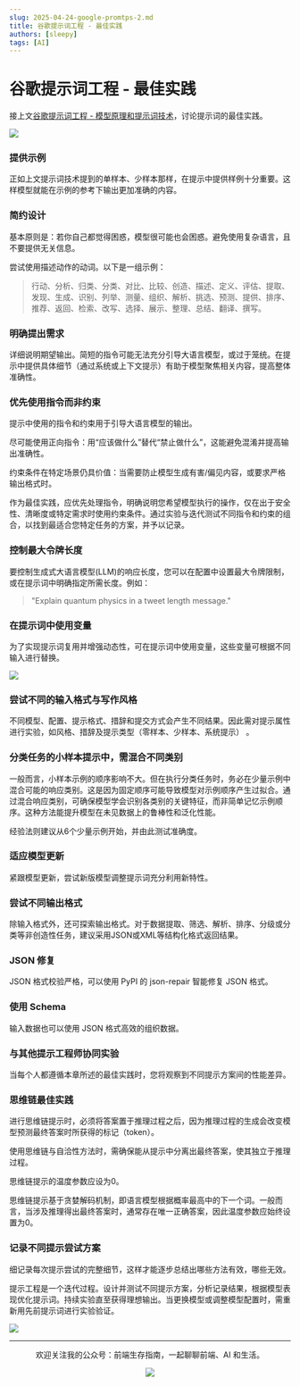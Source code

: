 ```yaml
---
slug: 2025-04-24-google-promtps-2.md
title: 谷歌提示词工程 - 最佳实践
authors: [sleepy]
tags: [AI]
---
```


# 谷歌提示词工程 - 最佳实践

接上文[谷歌提示词工程 - 模型原理和提示词技术](/blog/2025-04-23-google-promtps.md)，讨论提示词的最佳实践。

![](https://fastly.jsdelivr.net/gh/bucketio/img6@main/2025/04/23/1745392049583-b2db7b1e-2f2b-4565-8252-14f946e00719.png)

### 提供示例

正如上文提示词技术提到的单样本、少样本那样，在提示中提供样例十分重要。这样模型就能在示例的参考下输出更加准确的内容。

### 简约设计

基本原则是：若你自己都觉得困惑，模型很可能也会困惑。避免使用复杂语言，且不要提供无关信息。

尝试使用描述动作的动词。以下是一组示例：

> 行动、分析、归类、分类、对比、比较、创造、描述、定义、评估、提取、发现、生成、识别、列举、测量、组织、解析、挑选、预测、提供、排序、推荐、返回、检索、改写、选择、展示、整理、总结、翻译、撰写。

### 明确提出需求

详细说明期望输出。简短的指令可能无法充分引导大语言模型，或过于笼统。在提示中提供具体细节（通过系统或上下文提示）有助于模型聚焦相关内容，提高整体准确性。

### 优先使用指令而非约束

提示中使用的指令和约束用于引导大语言模型的输出。

尽可能使用正向指令：用“应该做什么”替代“禁止做什么”，这能避免混淆并提高输出准确性。

约束条件在特定场景仍具价值：当需要防止模型生成有害/偏见内容，或要求严格输出格式时。

作为最佳实践，应优先处理指令，明确说明您希望模型执行的操作，仅在出于安全性、清晰度或特定需求时使用约束条件。通过实验与迭代测试不同指令和约束的组合，以找到最适合您特定任务的方案，并予以记录。

### 控制最大令牌长度

要控制生成式大语言模型(LLM)的响应长度，您可以在配置中设置最大令牌限制，或在提示词中明确指定所需长度。例如：
> "Explain quantum physics in a tweet length message."

### 在提示词中使用变量

为了实现提示词复用并增强动态性，可在提示词中使用变量，这些变量可根据不同输入进行替换。

![](https://fastly.jsdelivr.net/gh/bucketio/img18@main/2025/04/23/1745397189984-9bd0b762-1421-404a-bbbf-2636a357c048.png)

### 尝试不同的输入格式与写作风格

不同模型、配置、提示格式、措辞和提交方式会产生不同结果。因此需对提示属性进行实验，如风格、措辞及提示类型（零样本、少样本、系统提示） 。

### 分类任务的小样本提示中，需混合不同类别

一般而言，小样本示例的顺序影响不大。但在执行分类任务时，务必在少量示例中混合可能的响应类别。这是因为固定顺序可能导致模型对示例顺序产生过拟合。通过混合响应类别，可确保模型学会识别各类别的关键特征，而非简单记忆示例顺序。这种方法能提升模型在未见数据上的鲁棒性和泛化性能。

经验法则建议从6个少量示例开始，并由此测试准确度。

### 适应模型更新

紧跟模型更新，尝试新版模型调整提示词充分利用新特性。

### 尝试不同输出格式

除输入格式外，还可探索输出格式。对于数据提取、筛选、解析、排序、分级或分类等非创造性任务，建议采用JSON或XML等结构化格式返回结果。

### JSON 修复

JSON 格式校验严格，可以使用 PyPI 的 json-repair 智能修复 JSON 格式。

### 使用 Schema

输入数据也可以使用 JSON 格式高效的组织数据。

### 与其他提示工程师协同实验

当每个人都遵循本章所述的最佳实践时，您将观察到不同提示方案间的性能差异。

### 思维链最佳实践

进行思维链提示时，必须将答案置于推理过程之后，因为推理过程的生成会改变模型预测最终答案时所获得的标记（token）。

使用思维链与自洽性方法时，需确保能从提示中分离出最终答案，使其独立于推理过程。

思维链提示的温度参数应设为0。

思维链提示基于贪婪解码机制，即语言模型根据概率最高中的下一个词。一般而言，当涉及推理得出最终答案时，通常存在唯一正确答案，因此温度参数应始终设置为0。

### 记录不同提示尝试方案

细记录每次提示尝试的完整细节，这样才能逐步总结出哪些方法有效，哪些无效。

提示工程是一个迭代过程。设计并测试不同提示方案，分析记录结果，根据模型表现优化提示词。持续实验直至获得理想输出。当更换模型或调整模型配置时，需重新用先前提示词进行实验验证。

![](https://fastly.jsdelivr.net/gh/bucketio/img18@main/2025/04/23/1745397833321-0027f4c9-b523-4ff8-8f3b-724c8d363e88.png)

---

<div align="center">
  <p>欢迎关注我的公众号：前端生存指南，一起聊聊前端、AI 和生活。</p>
  <img src="https://cloud-minapp-47803.cloud.ifanrusercontent.com/1tvAM68Cvrx3bfLR.jpg" style={{ width: '180px' }} />
</div>
